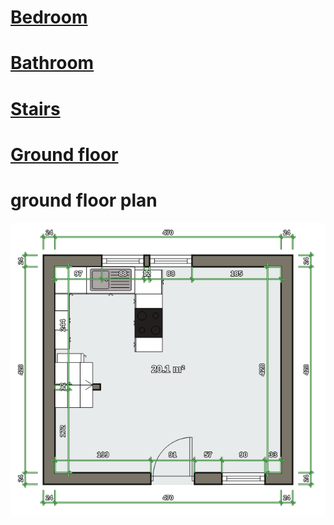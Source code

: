 # [Bedroom](./bedroom/README.md)

# [Bathroom](./bathroom/README.md)

# [Stairs](./stairs/README.md)

# [Ground floor](./ground-floor/README.md)

# ground floor plan

![](./ground-floor-new-layout.png)

